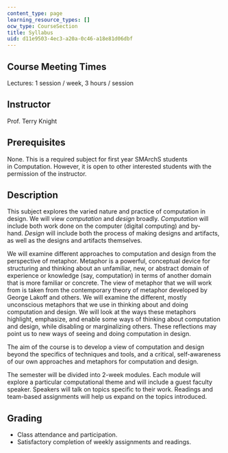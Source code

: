 ```yaml
---
content_type: page
learning_resource_types: []
ocw_type: CourseSection
title: Syllabus
uid: d11e9503-4ec3-a20a-0c46-a18e81d06dbf
---
```


Course Meeting Times
--------------------

Lectures: 1 session / week, 3 hours / session

Instructor
----------

Prof. Terry Knight

Prerequisites
-------------

None. This is a required subject for first year SMArchS students in Computation. However, it is open to other interested students with the permission of the instructor.

Description
-----------

This subject explores the varied nature and practice of computation in design. We will view _computation_ and _design_ broadly. _Computation_ will include both work done on the computer (digital computing) and by-hand. _Design_ will include both the process of making designs and artifacts, as well as the designs and artifacts themselves.

We will examine different approaches to computation and design from the perspective of metaphor. Metaphor is a powerful, conceptual device for structuring and thinking about an unfamiliar, new, or abstract domain of experience or knowledge (say, computation) in terms of another domain that is more familiar or concrete. The view of metaphor that we will work from is taken from the contemporary theory of metaphor developed by George Lakoff and others. We will examine the different, mostly unconscious metaphors that we use in thinking about and doing computation and design. We will look at the ways these metaphors highlight, emphasize, and enable some ways of thinking about computation and design, while disabling or marginalizing others. These reflections may point us to new ways of seeing and doing computation in design.

The aim of the course is to develop a view of computation and design beyond the specifics of techniques and tools, and a critical, self-awareness of our own approaches and metaphors for computation and design.

The semester will be divided into 2-week modules. Each module will explore a particular computational theme and will include a guest faculty speaker. Speakers will talk on topics specific to their work. Readings and team-based assignments will help us expand on the topics introduced.

Grading
-------

*   Class attendance and participation.
*   Satisfactory completion of weekly assignments and readings.